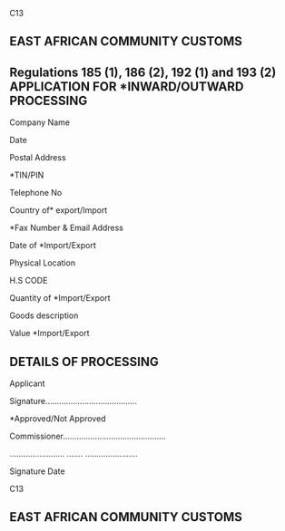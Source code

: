 C13

## EAST AFRICAN COMMUNITY                                                                               CUSTOMS

## Regulations 185 (1), 186 (2), 192 (1) and 193 (2) APPLICATION FOR *INWARD/OUTWARD PROCESSING

Company Name

Date

Postal Address

*TIN/PIN

Telephone No

Country of* export/Import

*Fax Number &amp; Email Address

Date of *Import/Export

Physical Location

H.S CODE

Quantity of *Import/Export

Goods description

Value *Import/Export

## DETAILS OF PROCESSING

Applicant

Signature………………………………….

*Approved/Not Approved

Commissioner………………………………………

……………………            ……. ………….……….

Signature                                               Date

C13

## EAST AFRICAN COMMUNITY                                                                               CUSTOMS